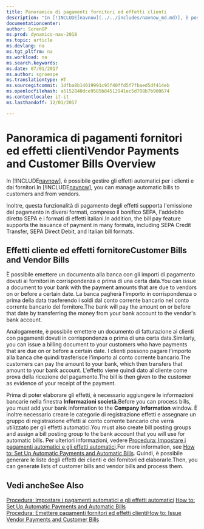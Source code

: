 ```yaml
---
title: Panoramica di pagamenti fornitori ed effetti clienti
description: "In [!INCLUDE[navnow](../../includes/navnow_md.md)], è possibile gestire gli effetti automatici per i clienti e dai fornitori."
documentationcenter: 
author: SorenGP
ms.prod: dynamics-nav-2018
ms.topic: article
ms.devlang: na
ms.tgt_pltfrm: na
ms.workload: na
ms.search.keywords: 
ms.date: 07/01/2017
ms.author: sgroespe
ms.translationtype: HT
ms.sourcegitcommit: 1dfba8b14019991c95f40ffd5f7fbaed5df414eb
ms.openlocfilehash: a5152840dce9585b84512941ec5d708b7b900674
ms.contentlocale: it-it
ms.lasthandoff: 12/01/2017

---
```

# <a name="vendor-payments-and-customer-bills-overview"></a><span data-ttu-id="d30b0-103">Panoramica di pagamenti fornitori ed effetti clienti</span><span class="sxs-lookup"><span data-stu-id="d30b0-103">Vendor Payments and Customer Bills Overview</span></span>
<span data-ttu-id="d30b0-104">In [!INCLUDE[navnow](../../includes/navnow_md.md)], è possibile gestire gli effetti automatici per i clienti e dai fornitori.</span><span class="sxs-lookup"><span data-stu-id="d30b0-104">In [!INCLUDE[navnow](../../includes/navnow_md.md)], you can manage automatic bills to customers and from vendors.</span></span>  

<span data-ttu-id="d30b0-105">Inoltre, questa funzionalità di pagamento degli effetti supporta l'emissione del pagamento in diversi formati, compreso il bonifico SEPA, l'addebito diretto SEPA e i formati di effetti italiani.</span><span class="sxs-lookup"><span data-stu-id="d30b0-105">In addition, the bill pay feature supports the issuance of payment in many formats, including SEPA Credit Transfer, SEPA Direct Debit, and Italian bill formats.</span></span>  

## <a name="customer-bills-and-vendor-bills"></a><span data-ttu-id="d30b0-106">Effetti cliente ed effetti fornitore</span><span class="sxs-lookup"><span data-stu-id="d30b0-106">Customer Bills and Vendor Bills</span></span>  
<span data-ttu-id="d30b0-107">È possibile emettere un documento alla banca con gli importi di pagamento dovuti ai fornitori in corrispondenza o prima di una certa data.</span><span class="sxs-lookup"><span data-stu-id="d30b0-107">You can issue a document to your bank with the payment amounts that are due to vendors on or before a certain date.</span></span> <span data-ttu-id="d30b0-108">La banca pagherà l'importo in corrispondenza o prima della data trasferendo i soldi dal conto corrente bancario nel conto corrente bancario del fornitore.</span><span class="sxs-lookup"><span data-stu-id="d30b0-108">The bank will pay the amount on or before that date by transferring the money from your bank account to the vendor's bank account.</span></span>  

<span data-ttu-id="d30b0-109">Analogamente, è possibile emettere un documento di fatturazione ai clienti con pagamenti dovuti in corrispondenza o prima di una certa data.</span><span class="sxs-lookup"><span data-stu-id="d30b0-109">Similarly, you can issue a billing document to your customers who have payments that are due on or before a certain date.</span></span> <span data-ttu-id="d30b0-110">I clienti possono pagare l'importo alla banca che quindi trasferisce l'importo al conto corrente bancario.</span><span class="sxs-lookup"><span data-stu-id="d30b0-110">The customers can pay the amount to your bank, which then transfers that amount to your bank account.</span></span> <span data-ttu-id="d30b0-111">L'effetto viene quindi dato al cliente come prova della ricezione del pagamento.</span><span class="sxs-lookup"><span data-stu-id="d30b0-111">The bill is then given to the customer as evidence of your receipt of the payment.</span></span>  

<span data-ttu-id="d30b0-112">Prima di poter elaborare gli effetti, è necessario aggiungere le informazioni bancarie nella finestra **Informazioni società**.</span><span class="sxs-lookup"><span data-stu-id="d30b0-112">Before you can process bills, you must add your bank information to the **Company Information** window.</span></span> <span data-ttu-id="d30b0-113">È inoltre necessario creare le categorie di registrazione effetti e assegnare un gruppo di registrazione effetti al conto corrente bancario che verrà utilizzato per gli effetti automatici.</span><span class="sxs-lookup"><span data-stu-id="d30b0-113">You must also create bill posting groups and assign a bill posting group to the bank account that you will use for automatic bills.</span></span> <span data-ttu-id="d30b0-114">Per ulteriori informazioni, vedere [Procedura: Impostare i pagamenti automatici e gli effetti automatici](how-to-set-up-automatic-payments-and-automatic-bills.md).</span><span class="sxs-lookup"><span data-stu-id="d30b0-114">For more information, see [How to: Set Up Automatic Payments and Automatic Bills](how-to-set-up-automatic-payments-and-automatic-bills.md).</span></span> <span data-ttu-id="d30b0-115">Quindi, è possibile generare le liste degli effetti dei clienti e dei fornitori ed elaborarle.</span><span class="sxs-lookup"><span data-stu-id="d30b0-115">Then, you can generate lists of customer bills and vendor bills and process them.</span></span>

## <a name="see-also"></a><span data-ttu-id="d30b0-116">Vedi anche</span><span class="sxs-lookup"><span data-stu-id="d30b0-116">See Also</span></span>  
 <span data-ttu-id="d30b0-117">[Procedura: Impostare i pagamenti automatici e gli effetti automatici](how-to-set-up-automatic-payments-and-automatic-bills.md) </span><span class="sxs-lookup"><span data-stu-id="d30b0-117">[How to: Set Up Automatic Payments and Automatic Bills](how-to-set-up-automatic-payments-and-automatic-bills.md) </span></span>  
  [<span data-ttu-id="d30b0-118">Procedura: Emettere pagamenti fornitori ed effetti clienti</span><span class="sxs-lookup"><span data-stu-id="d30b0-118">How to: Issue Vendor Payments and Customer Bills</span></span>](how-to-issue-vendor-payments-and-customer-bills.md)

